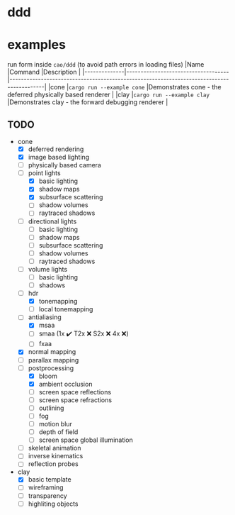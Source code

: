 
# ddd

# examples
run form inside `cao/ddd` (to avoid path errors in loading files)
|Name          |Command                             |Description                                                                               |
|--------------|------------------------------------|------------------------------------------------------------------------------------------|
|cone          |`cargo run --example cone`          |Demonstrates cone - the deferred physically based renderer                                |
|clay          |`cargo run --example clay`          |Demonstrates clay - the forward debugging renderer                                        |

## TODO

- cone
    - [x] deferred rendering
    - [x] image based lighting
    - [ ] physically based camera
    - [ ] point lights
        - [x] basic lighting
        - [x] shadow maps
        - [x] subsurface scattering
        - [ ] shadow volumes
        - [ ] raytraced shadows
    - [ ] directional lights
        - [ ] basic lighting
        - [ ] shadow maps
        - [ ] subsurface scattering
        - [ ] shadow volumes
        - [ ] raytraced shadows
    - [ ] volume lights
        - [ ] basic lighting
        - [ ] shadows
    - [ ] hdr
        - [x] tonemapping
        - [ ] local tonemapping
    - [ ] antialiasing
        - [x] msaa
        - [ ] smaa (1x ✔️ T2x ❌ S2x ❌ 4x ❌)
        - [ ] fxaa
    - [x] normal mapping
    - [ ] parallax mapping
    - [ ] postprocessing
        - [x] bloom
        - [x] ambient occlusion
        - [ ] screen space reflections
        - [ ] screen space refractions
        - [ ] outlining
        - [ ] fog
        - [ ] motion blur
        - [ ] depth of field
        - [ ] screen space global illumination
    - [ ] skeletal animation
    - [ ] inverse kinematics
    - [ ] reflection probes
- clay
    - [x] basic template
    - [ ] wireframing
    - [ ] transparency
    - [ ] highliting objects
